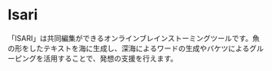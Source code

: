 
# Isari

「ISARI」は共同編集ができるオンラインブレインストーミングツールです。魚の形をしたテキストを海に生成し、深海によるワードの生成やバケツによるグルーピングを活用することで、発想の支援を行えます。

